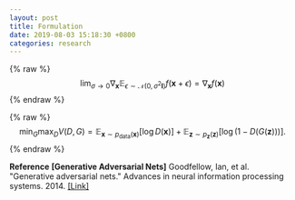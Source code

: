 ```yaml
---
layout: post
title: Formulation
date: 2019-08-03 15:18:30 +0800
categories: research
---
```

{% raw %}
$$
\lim_{\sigma\to 0} \nabla_{\pmb{x}}\mathbb{E}_{\epsilon \sim \mathcal{N}(0,\sigma^2 \pmb{I})} f(\pmb{x}+\epsilon) = \nabla_{\pmb{x}}f(\pmb{x})
$$
{% endraw %}

{% raw %}
$$
\min_G\max_D V(D,G) = \mathbb{E}_{\pmb{x}\sim p_{\text{data}}(\pmb{x})}[\log D(\pmb{x})]+\mathbb{E}_{\pmb{z}\sim p_{\pmb{z}}(\pmb{z})}[\log(1-D(G(\pmb{z})))].
$$
{% endraw %}

**Reference** **[Generative Adversarial Nets]** Goodfellow, Ian, et al. "Generative adversarial nets." Advances in neural information processing systems. 2014. [[Link]](http://papers.nips.cc/paper/5423-generative-adversarial-nets.pdf)
